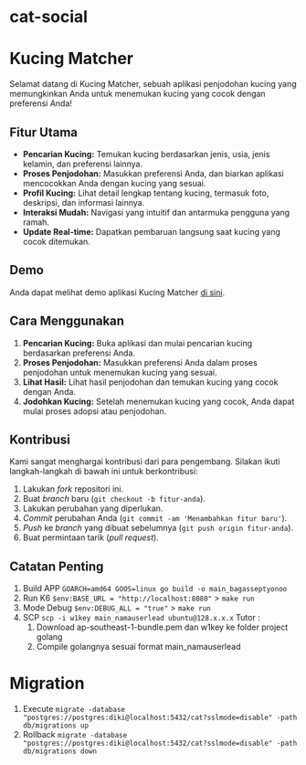 ﻿# cat-social
# Kucing Matcher

Selamat datang di Kucing Matcher, sebuah aplikasi penjodohan kucing yang memungkinkan Anda untuk menemukan kucing yang cocok dengan preferensi Anda!

## Fitur Utama

- **Pencarian Kucing:** Temukan kucing berdasarkan jenis, usia, jenis kelamin, dan preferensi lainnya.
- **Proses Penjodohan:** Masukkan preferensi Anda, dan biarkan aplikasi mencocokkan Anda dengan kucing yang sesuai.
- **Profil Kucing:** Lihat detail lengkap tentang kucing, termasuk foto, deskripsi, dan informasi lainnya.
- **Interaksi Mudah:** Navigasi yang intuitif dan antarmuka pengguna yang ramah.
- **Update Real-time:** Dapatkan pembaruan langsung saat kucing yang cocok ditemukan.

## Demo

Anda dapat melihat demo aplikasi Kucing Matcher [di sini](link-demo).

## Cara Menggunakan

1. **Pencarian Kucing:** Buka aplikasi dan mulai pencarian kucing berdasarkan preferensi Anda.
2. **Proses Penjodohan:** Masukkan preferensi Anda dalam proses penjodohan untuk menemukan kucing yang sesuai.
3. **Lihat Hasil:** Lihat hasil penjodohan dan temukan kucing yang cocok dengan Anda.
4. **Jodohkan Kucing:** Setelah menemukan kucing yang cocok, Anda dapat mulai proses adopsi atau penjodohan.

## Kontribusi

Kami sangat menghargai kontribusi dari para pengembang. Silakan ikuti langkah-langkah di bawah ini untuk berkontribusi:

1. Lakukan *fork* repositori ini.
2. Buat *branch* baru (`git checkout -b fitur-anda`).
3. Lakukan perubahan yang diperlukan.
4. *Commit* perubahan Anda (`git commit -am 'Menambahkan fitur baru'`).
5. *Push* ke *branch* yang dibuat sebelumnya (`git push origin fitur-anda`).
6. Buat permintaan tarik (*pull request*).

## Catatan Penting
1. Build APP `GOARCH=amd64 GOOS=linux go build -o main_bagasseptyonoo`
2. Run K6 `$env:BASE_URL = "http://localhost:8080"` >  `make run`
3. Mode Debug `$env:DEBUG_ALL = "true"` > `make run`
4. SCP `scp -i w1key main_namauserlead ubuntu@128.x.x.x`
   Tutor :
   1. Download ap-southeast-1-bundle.pem dan w1key ke folder project golang
   2. Compile golangnya sesuai format main_namauserlead

# Migration
1. Execute `migrate -database "postgres://postgres:diki@localhost:5432/cat?sslmode=disable" -path db/migrations up`
2. Rollback `migrate -database "postgres://postgres:diki@localhost:5432/cat?sslmode=disable" -path db/migrations down`

